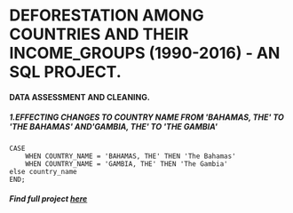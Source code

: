 # DEFORESTATION AMONG COUNTRIES AND THEIR INCOME_GROUPS (1990-2016) - AN SQL PROJECT.
#### DATA ASSESSMENT AND CLEANING.

##### 1.EFFECTING CHANGES TO COUNTRY NAME FROM 'BAHAMAS, THE' TO 'THE BAHAMAS' AND'GAMBIA, THE' TO 'THE GAMBIA'
````UPDATE FOREST_AREA SET COUNTRY_NAME = 
CASE 
	WHEN COUNTRY_NAME = 'BAHAMAS, THE' THEN 'The Bahamas'
	WHEN COUNTRY_NAME = 'GAMBIA, THE' THEN 'The Gambia'
else country_name
END;
````








##### Find full project [here](https://github.com/Cleancent26/DATA_ANALYTICS/blob/main/DEFORESTATION_AMONG_COUNTRIES.sql)


